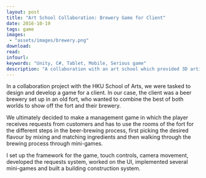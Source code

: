 ```yaml
---
layout: post
title: "Art School Collaboration: Brewery Game for Client"
date: 2016-10-19
tags: game
images:
 - "assets/images/brewery.png"
download:
read:
infourl:
keywords: "Unity, C#, Tablet, Mobile, Serious game"
description: "A collaboration with an art school which provided 3D artists and game designers."
---
```


In a collaboration project with the HKU School of Arts, we were tasked to design and develop a game for a client. In our case, the client was a beer brewery set up in an old fort, who wanted to combine the best of both worlds to show off the fort and their brewery.

We ultimately decided to make a management game in which the player receives requests from customers and has to use the rooms of the fort for the different steps in the beer-brewing process, first picking the desired flavour by mixing and matching ingredients and then walking through the brewing process through mini-games.

I set up the framework for the game, touch controls, camera movement, developed the requests system, worked on the UI, implemented several mini-games and built a building construction system.